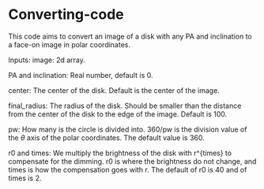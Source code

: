 # Converting-code
This code aims to convert an image of a disk with any PA and inclination to a face-on image in polar coordinates.


Inputs:
image: 2d array.

PA and inclination: Real number, default is 0.

center: The center of the disk. Default is the center of the image.

final_radius: The radius of the disk. Should be smaller than the distance from the center of the disk to the edge of the image. Default is 100.

pw: How many is the circle is divided into. 360/pw is the division value of the $\theta$ axis of the polar coordinates. The default value is 360.

r0 and times: We multiply the brightness of the disk with r^{times} to compensate for the dimming. r0 is where the brightness do not change, 
and times is how the compensation goes with r. The default of r0 is 40 and of times is 2.
